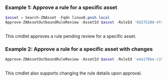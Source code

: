 ### Example 1: Approve a rule for a specific asset
```powershell
$asset = Search-ZNAsset -Fqdn linux0.posh.local
Approve-ZNAssetOutboundRuleReview -AssetId $asset -RuleId '9d275288-4fc3-46e5-a5a0-ff0626214b87'
```

```output

```

This cmdlet approves a rule pending review for a specific asset.

### Example 2: Approve a rule for a specific asset with changes
```powershell
Approve-ZNAssetOutboundRuleReview -AssetId $asset -RuleId 'e4a170be-c192-414a-9d36-380a4483583a' -Description "new description" -Reason "Other" -Details "add description"
```

```output

```

This cmdlet also supports changing the rule details upon approval.